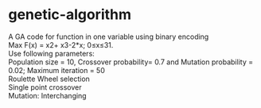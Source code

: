 # genetic-algorithm
A GA code for function in one variable using binary encoding<br/>
Max F(x) = x2+ x3-2*x; 0≤x≤31.<br/>
Use following parameters: <br/> 
Population size = 10, Crossover probability= 0.7 and Mutation probability = 0.02; Maximum iteration = 50 <br/>
Roulette Wheel selection <br/>
Single point crossover <br/>
Mutation: Interchanging <br/>

